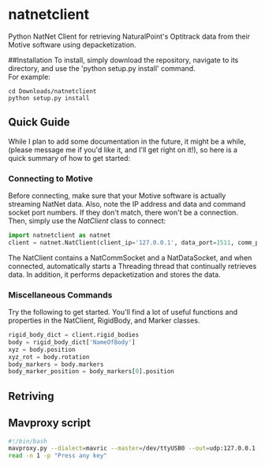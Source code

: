 # natnetclient
Python NatNet Client for retrieving NaturalPoint's Optitrack data from their Motive software using depacketization.

##Installation
To install, simply download the repository, navigate to its directory, and use the 'python setup.py install' command.  
For example:

```
cd Downloads/natnetclient
python setup.py install
```

## Quick Guide

While I plan to add some documentation in the future, it might be a while,
(please message me if you'd like it, and I'll get right on it!), so here is a quick summary of how to get started:

### Connecting to Motive

Before connecting, make sure that your Motive software is actually streaming NatNet data.  Also, note the IP address and data and command
socket port numbers.  If they don't match, there won't be a connection.  Then, simply use the *NatClient* class to connect:

```python
import natnetclient as natnet
client = natnet.NatClient(client_ip='127.0.0.1', data_port=1511, comm_port=1510)
```

The NatClient contains a NatCommSocket and a NatDataSocket, and when connected, automatically starts a Threading thread that continually
retrieves data.  In addition, it performs depacketization and stores the data.

### Miscellaneous Commands

Try the following to get started.  You'll find a lot of useful functions and properties in the NatClient, RigidBody, and Marker classes.

```python
rigid_body_dict = client.rigid_bodies
body = rigid_body_dict['NameOfBody']
xyz = body.position
xyz_rot = body.rotation
body_markers = body.markers
body_marker_position = body_markers[0].position
```

## Retriving 

## Mavproxy script
```bash
#!/bin/bash
mavproxy.py --dialect=mavric --master=/dev/ttyUSB0 --out=udp:127.0.0.1:14550 --out=udp:192.168.0.100:14551
read -n 1 -p "Press any key"
```




